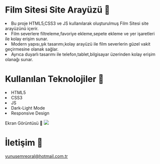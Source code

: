# Film Sitesi Site Arayüzü 🎦

<li>Bu proje HTML5,CSS3 ve JS kullanılarak oluşturulmuş Film Sitesi site arayüzünü içerir.</li>
<li>Film severlere filtreleme,favoriye ekleme,sepete ekleme ve yer işaretleri ile kolay erişim sunar.</li>
<li>Modern yapısı,şık tasarımı,kolay arayüzü ile film severlerin güzel vakit geçirmesine olanak sağlar.</li>
<li>Ayrıca duyarlı tasarımı ile telefon,tablet,bilgisayar üzerinden kolay erişim olanağı sunar.</li>

# Kullanılan Teknolojiler 🎨
<li>HTML5</li>
<li>CSS3</li>
<li>JS</li>
<li>Dark-Light Mode</li>
<li>Responsive Design</li>

Ekran Görüntüsü 🎥
<img src="film-sitesi.gif" width="auto"> 

# İletişim 📩
yunusemreoral@hotmail.com.tr

